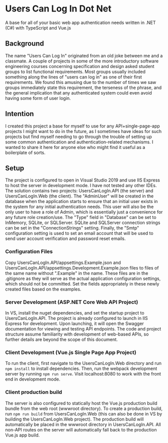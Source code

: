 # Users Can Log In Dot Net
A base for all of your basic web app authentication needs written in .NET (C#) with TypeScript and Vue.js

## Background
The name "Users Can Log In" originated from an old joke between me and a classmate. A couple of projects in some of the more introductory
software engineering courses concerning specification and design asked student groups to list functional requirements. Most groups usually
included something along the lines of "users can log in" as one of their first requirements. We found this amusing due to the number of times
we saw groups immediately state this requirement, the terseness of the phrase, and the general implication that any authenticated system could even avoid having some form of user login.

## Intention
I created this project a base for myself to use for any API+single-page-app projects I might want to do in the future, as I sometimes have ideas
for such projects but find myself needing to go through the trouble of setting up some common authentication and authentication-related mechanisms.
I wanted to share it here for anyone else who might find it useful as a boilerplate of sorts.

## Setup
The project is configured to open in Visual Studio 2019 and use IIS Express to host the server in development mode. I have not tested any other IDEs.
The solution contains two projects: UsersCanLogIn.API (the server) and UsersCanLogIn.Web (the client). The "AdminUser" will be created in the database
when the application starts to ensure that an initial user exists in the system for any initial authentication needs. This user will also be the only
user to have a role of Admin, which is essentially just a convenience for any future role creation/use. The "Type" field in "Database" can be set to
InMemory, SQLite, or SQLServer. SQLite and SQLServer connection strings can be set in the "ConnectionStrings" setting. Finally, the "Smtp" configuration
setting is used to set an email account that will be used to send user account verification and password reset emails.

### Configuration Files
Copy UsersCanLogIn.API/appsettings.Example.json and UsersCanLogIn.API/appsettings.Development.Example.json files to files of the same name without
".Example" in the name. These files are in the .gitignore as they will serve as the actual application configuration settings, which should not be
committed. Set the fields appropriately in these newly created files based on the examples. 

### Server Development (ASP.NET Core Web API Project)
In VS, install the nuget dependencies, and set the startup project to UsersCanLogIn.API. The project is already configured to launch in IIS Express
for development. Upon launching, it will open the Swagger documentation for viewing and testing API endpoints. The code and project structure assume
familiarity with development of web-based APIs, so further details are beyond the scope of this document.

### Client Development (Vue.js Single Page App Project)
To run the client, first navigate to the UsersCanLogIn.Web directory and run `npm install` to install dependencies. Then, run the webpack development
server by running `npm run serve`. Visit localhost:8080 to work with the front end in development mode.

### Client production build
The server is also configured to statically host the Vue.js production build bundle from the web root (wwwroot directory). To create a production build,
run `npm run build` from UsersCanLogIn.Web (this can also be done in VS by building the UsersCanLogIn.Web project). The production build will automatically
be placed in the wwwroot directory in UsersCanLogIn.API. All non-API routes on the server will automatically fall back to the production Vue.js app build.
